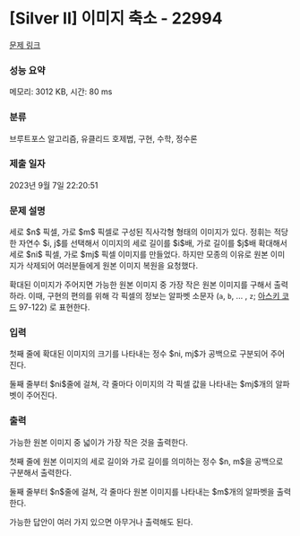 # [Silver II] 이미지 축소 - 22994 

[문제 링크](https://www.acmicpc.net/problem/22994) 

### 성능 요약

메모리: 3012 KB, 시간: 80 ms

### 분류

브루트포스 알고리즘, 유클리드 호제법, 구현, 수학, 정수론

### 제출 일자

2023년 9월 7일 22:20:51

### 문제 설명

<p>세로 $n$ 픽셀, 가로 $m$ 픽셀로 구성된 직사각형 형태의 이미지가 있다. 정휘는 적당한 자연수 $i, j$를 선택해서 이미지의 세로 길이를 $i$배, 가로 길이를 $j$배 확대해서 세로 $ni$ 픽셀, 가로 $mj$ 픽셀 이미지를 만들었다. 하지만 모종의 이유로 원본 이미지가 삭제되어 여러분들에게 원본 이미지 복원을 요청했다.</p>

<p>확대된 이미지가 주어지면 가능한 원본 이미지 중 가장 작은 원본 이미지를 구해서 출력하라. 이때, 구현의 편의를 위해 각 픽셀의 정보는 알파벳 소문자 (<code>a</code>, <code>b</code>, ... , <code>z</code>; <a href="https://ko.wikipedia.org/wiki/ASCII">아스키 코드</a> 97-122) 로 표현한다.</p>

### 입력 

 <p>첫째 줄에 확대된 이미지의 크기를 나타내는 정수 $ni, mj$가 공백으로 구분되어 주어진다.</p>

<p>둘째 줄부터 $ni$줄에 걸쳐, 각 줄마다 이미지의 각 픽셀 값을 나타내는 $mj$개의 알파벳이 주어진다.</p>

### 출력 

 <p>가능한 원본 이미지 중 넓이가 가장 작은 것을 출력한다.</p>

<p>첫째 줄에 원본 이미지의 세로 길이와 가로 길이를 의미하는 정수 $n, m$을 공백으로 구분해서 출력한다.</p>

<p>둘째 줄부터 $n$줄에 걸쳐, 각 줄마다 원본 이미지를 나타내는 $m$개의 알파벳을 출력한다.</p>

<p>가능한 답안이 여러 가지 있으면 아무거나 출력해도 된다.</p>

